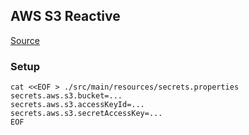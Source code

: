 ## AWS S3 Reactive

[Source](https://www.baeldung.com/java-aws-s3-reactive)

### Setup
```
cat <<EOF > ./src/main/resources/secrets.properties
secrets.aws.s3.bucket=...
secrets.aws.s3.accessKeyId=...
secrets.aws.s3.secretAccessKey=...
EOF
```
